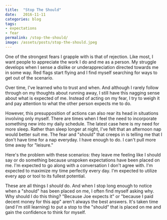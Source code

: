 ```yaml
---
title:  "Stop The Should"
date:   2016-11-11
categories: blog
tags:
- expectations
- fear
permalink: /stop-the-should/
image: /assets/posts/stop-the-should.jpeg
---
```

One of the strongest fears I grapple with is that of rejection. Like most, I want people to appreciate the work I do and me as a person. My struggle develops when I sense a dislike or underappreciation directed towards me in some way. Red flags start flying and I find myself searching for ways to get out of the scenario.
<!--more-->

Over time, I've learned who to trust and when. And although I rarely follow through on my thoughts about running away, I still have this nagging sense about what is expected of me. Instead of acting on my fear, I try to weigh it and pay attention to what the other person expects me to do.

However, this presupposition of actions can also rear its head in situations involving only myself. There are times when I feel the need to incorporate something new into my daily schedule. The latest case here is my need for more sleep. Rather than sleep longer at night, I've felt that an afternoon nap would better suit me. The fear and "should" that creeps in is telling me that I don't have time for a nap everyday. I have enough to do. I can't pull more time away for "leisure."

Here's the problem with these scenarios: they leave me feeling like I should say or do something because unspoken expectations have been placed on me. I'm expected to go along with a conversation I don't agree with. I'm expected to maximize my time perfectly every day. I'm expected to utilize every app or tool to its fullest potential.

These are all things I _should_ do. And when I stop long enough to notice when a "should" has been placed on me, I often find myself asking why. Why should I do this thing? "Because Joe expects it" or "because I paid decent money for this app" aren't always the best answers. It's taken time (and I'm still learning) to put a stop to the "should" that is placed on me and gain the confidence to think for myself.
